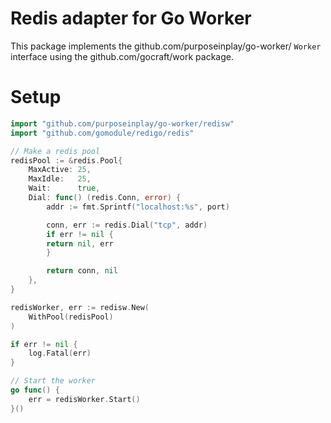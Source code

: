 # Redis adapter for Go Worker

This package implements the github.com/purposeinplay/go-worker/ `Worker` interface using the github.com/gocraft/work package.

# Setup

```go
import "github.com/purposeinplay/go-worker/redisw"
import "github.com/gomodule/redigo/redis"

// Make a redis pool
redisPool := &redis.Pool{
    MaxActive: 25,
    MaxIdle:   25,
    Wait:      true,
    Dial: func() (redis.Conn, error) {
        addr := fmt.Sprintf("localhost:%s", port)

        conn, err := redis.Dial("tcp", addr)
        if err != nil {
        return nil, err
        }

        return conn, nil
    },
}

redisWorker, err := redisw.New(
	WithPool(redisPool)
)

if err != nil {
    log.Fatal(err)
}

// Start the worker
go func() {
    err = redisWorker.Start()
}()
```